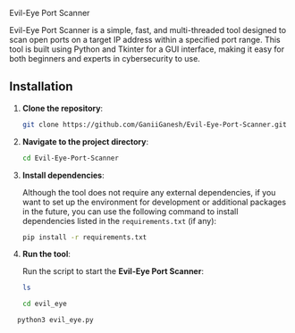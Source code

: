 Evil-Eye Port Scanner

Evil-Eye Port Scanner is a simple, fast, and multi-threaded tool designed to scan open ports on a target IP address within a specified port range. This tool is built using Python and Tkinter for a GUI interface, making it easy for both beginners and experts in cybersecurity to use.



  ## Installation

1. **Clone the repository**:
    ```bash
    git clone https://github.com/GaniiGanesh/Evil-Eye-Port-Scanner.git
    ```

2. **Navigate to the project directory**:
    ```bash
    cd Evil-Eye-Port-Scanner
    ```

3. **Install dependencies**:

    Although the tool does not require any external dependencies, if you want to set up the environment for development or additional packages in the future, you can use the following command to install dependencies listed in the `requirements.txt` (if any):

    ```bash
    pip install -r requirements.txt
    ```

4. **Run the tool**:

    Run the script to start the **Evil-Eye Port Scanner**:

    ```bash
    ls
    ```
    ```bash
    cd evil_eye
    ```
  ```bash
    python3 evil_eye.py
